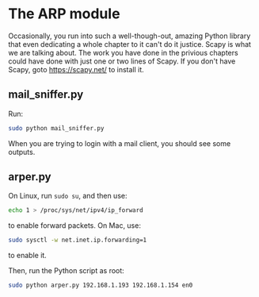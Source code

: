 # The ARP module
Occasionally, you run into such a well-though-out, amazing Python library that even dedicating a whole chapter to it can't do it justice. Scapy is what we are talking about. The work you have done in the privious chapters could have done with just one or two lines of Scapy. If you don't have Scapy, goto https://scapy.net/ to install it.
## mail_sniffer.py
Run:
```bash
sudo python mail_sniffer.py
```
When you are trying to login with a mail client, you should see some outputs.
## arper.py
On Linux, run `sudo su`, and then use:
```bash
echo 1 > /proc/sys/net/ipv4/ip_forward
```
to enable forward packets. On Mac, use:
```bash
sudo sysctl -w net.inet.ip.forwarding=1
```
to enable it.

Then, run the Python script as root:
```bash
sudo python arper.py 192.168.1.193 192.168.1.154 en0
```

